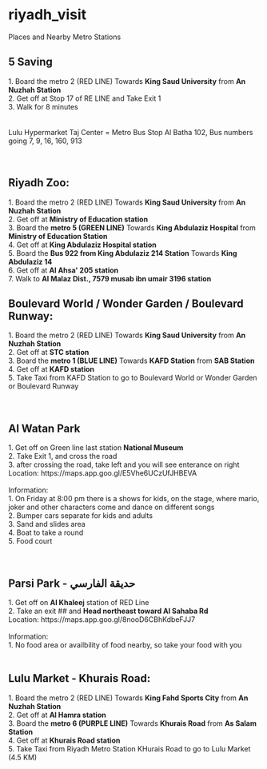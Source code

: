 # riyadh_visit
Places and Nearby Metro Stations

<h2>5 Saving</h2>
1. Board the metro 2 (RED LINE) Towards <b>King Saud University</b> from <b>An Nuzhah Station</b><br/>
2. Get off at Stop 17 of RE LINE and Take Exit 1<br/>
3. Walk for 8 minutes<br/>
<br/>
<br/>
Lulu Hypermarket Taj Center = Metro Bus Stop Al Batha 102, Bus numbers going 7, 9, 16, 160, 913<br/>
<br/>
<br/>
<h2>Riyadh Zoo:</h2>
1. Board the metro 2 (RED LINE) Towards <b>King Saud University</b> from <b>An Nuzhah Station</b><br/>
2. Get off at <b>Ministry of Education station</b><br/>
3. Board the <b>metro 5 (GREEN LINE)</b> Towards <b>King Abdulaziz Hospital</b> from <b>Ministry of Education Station</b><br/>
4. Get off at <b>King Abdulaziz Hospital station</b><br/>
5. Board the <b>Bus 922 from King Abdulaziz 214 Station</b> Towards <b>King Abdulaziz 14</b><br/>
6. Get off at <b>Al Ahsa' 205 station</b><br/>
7. Walk to <b>Al Malaz Dist., 7579 musab ibn umair 3196 station</b><br/>


<h2>Boulevard World / Wonder Garden / Boulevard Runway:</h2>
1. Board the metro 2 (RED LINE) Towards <b>King Saud University</b> from <b>An Nuzhah Station</b><br/>
2. Get off at <b>STC station</b><br/>
3. Board the <b>metro 1 (BLUE LINE)</b> Towards <b>KAFD Station</b> from <b>SAB Station</b><br/>
4. Get off at <b>KAFD station</b><br/>
5. Take Taxi from KAFD Station to go to Boulevard World or Wonder Garden or Boulevard Runway
<br/>
<br/>
<br/>

<h2>Al Watan Park</h2>
1. Get off on Green line last station <b>National Museum</b><br/>
2. Take Exit 1, and cross the road<br/>
3. after crossing the road, take left and you will see enterance on right<br/>
Location: https://maps.app.goo.gl/E5Vhe6UCzUfJHBEVA<br/>
<br/>
Information: <br/>
1. On Friday at 8:00 pm there is a shows for kids, on the stage, where mario, joker and other characters come and dance on different songs<br/>
2. Bumper cars separate for kids and adults<br/>
3. Sand and slides area<br/>
4. Boat to take a round<br/>
5. Food court<br/>
<br/>
<br/>
<h2>Parsi Park - حديقة الفارسي</h2>
1. Get off on <b>Al Khaleej</b> station of RED Line<br/>
2. Take an exit ## and <b>Head northeast toward Al Sahaba Rd</b><br/>
Location: https://maps.app.goo.gl/8nooD6CBhKdbeFJJ7<br/>
<br/>
Information:<br/>
1. No food area or availbility of food nearby, so take your food with you<br/>

<br/>



<h2>Lulu Market - Khurais Road:</h2>
1. Board the metro 2 (RED LINE) Towards <b>King Fahd Sports City</b> from <b>An Nuzhah Station</b><br/>
2. Get off at <b>Al Hamra station</b><br/>
3. Board the <b>metro 6 (PURPLE LINE)</b> Towards <b>Khurais Road</b> from <b>As Salam Station</b><br/>
4. Get off at <b>Khurais Road station</b><br/>
5. Take Taxi from Riyadh Metro Station KHurais Road to go to Lulu Market (4.5 KM)
